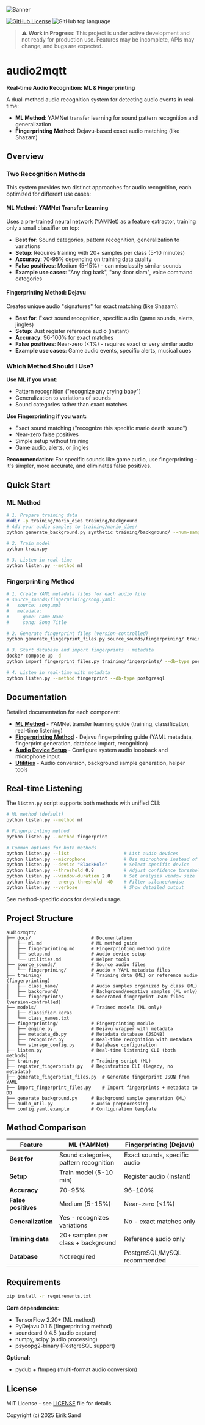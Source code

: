 ![Banner](docs/assets/audio2mqtt_banner.png)

[![GitHub License](https://img.shields.io/github/license/ezand/launchbox2mqtt)](https://choosealicense.com/licenses/mit/)
![GitHub top language](https://img.shields.io/github/languages/top/ezand/audio2mqtt)

> ⚠️ **Work in Progress**: This project is under active development and not ready for production use. Features may be
> incomplete, APIs may change, and bugs are expected.

# audio2mqtt

**Real-time Audio Recognition: ML & Fingerprinting**

A dual-method audio recognition system for detecting audio events in real-time:
- **ML Method**: YAMNet transfer learning for sound pattern recognition and generalization
- **Fingerprinting Method**: Dejavu-based exact audio matching (like Shazam)

## Overview

### Two Recognition Methods

This system provides two distinct approaches for audio recognition, each optimized for different use cases:

#### ML Method: YAMNet Transfer Learning

Uses a pre-trained neural network (YAMNet) as a feature extractor, training only a small classifier on top:
- **Best for**: Sound categories, pattern recognition, generalization to variations
- **Setup**: Requires training with 20+ samples per class (5-10 minutes)
- **Accuracy**: 70-95% depending on training data quality
- **False positives**: Medium (5-15%) - can misclassify similar sounds
- **Example use cases**: "Any dog bark", "any door slam", voice command categories

#### Fingerprinting Method: Dejavu

Creates unique audio "signatures" for exact matching (like Shazam):
- **Best for**: Exact sound recognition, specific audio (game sounds, alerts, jingles)
- **Setup**: Just register reference audio (instant)
- **Accuracy**: 96-100% for exact matches
- **False positives**: Near-zero (<1%) - requires exact or very similar audio
- **Example use cases**: Game audio events, specific alerts, musical cues

### Which Method Should I Use?

**Use ML if you want:**
- Pattern recognition ("recognize any crying baby")
- Generalization to variations of sounds
- Sound categories rather than exact matches

**Use Fingerprinting if you want:**
- Exact sound matching ("recognize this specific mario death sound")
- Near-zero false positives
- Simple setup without training
- Game audio, alerts, or jingles

**Recommendation**: For specific sounds like game audio, use fingerprinting - it's simpler, more accurate, and eliminates false positives.

## Quick Start

### ML Method

```bash
# 1. Prepare training data
mkdir -p training/mario_dies training/background
# Add your audio samples to training/mario_dies/
python generate_background.py synthetic training/background/ --num-samples 20

# 2. Train model
python train.py

# 3. Listen in real-time
python listen.py --method ml
```

### Fingerprinting Method

```bash
# 1. Create YAML metadata files for each audio file
# source_sounds/fingerprining/song.yaml:
#   source: song.mp3
#   metadata:
#     game: Game Name
#     song: Song Title

# 2. Generate fingerprint files (version-controlled)
python generate_fingerprint_files.py source_sounds/fingerprining/ training/fingerprints/

# 3. Start database and import fingerprints + metadata
docker-compose up -d
python import_fingerprint_files.py training/fingerprints/ --db-type postgresql

# 4. Listen in real-time with metadata
python listen.py --method fingerprint --db-type postgresql
```

## Documentation

Detailed documentation for each component:

- **[ML Method](docs/ml.md)** - YAMNet transfer learning guide (training, classification, real-time listening)
- **[Fingerprinting Method](docs/fingerprinting.md)** - Dejavu fingerprinting guide (YAML metadata, fingerprint generation, database import, recognition)
- **[Audio Device Setup](docs/setup.md)** - Configure system audio loopback and microphone input
- **[Utilities](docs/utilities.md)** - Audio conversion, background sample generation, helper tools

## Real-time Listening

The `listen.py` script supports both methods with unified CLI:

```bash
# ML method (default)
python listen.py --method ml

# Fingerprinting method
python listen.py --method fingerprint

# Common options for both methods
python listen.py --list                    # List audio devices
python listen.py --microphone              # Use microphone instead of loopback
python listen.py --device "BlackHole"      # Select specific device
python listen.py --threshold 0.8           # Adjust confidence threshold
python listen.py --window-duration 2.0     # Set analysis window size
python listen.py --energy-threshold -40    # Filter silence/noise
python listen.py --verbose                 # Show detailed output
```

See method-specific docs for detailed usage.

## Project Structure

```
audio2mqtt/
├── docs/                      # Documentation
│   ├── ml.md                  # ML method guide
│   ├── fingerprinting.md      # Fingerprinting method guide
│   ├── setup.md               # Audio device setup
│   └── utilities.md           # Helper tools
├── source_sounds/             # Source audio files
│   └── fingerprining/         # Audio + YAML metadata files
├── training/                  # Training data (ML) or reference audio (fingerprinting)
│   ├── class_name/            # Audio samples organized by class (ML)
│   ├── background/            # Background/negative samples (ML only)
│   └── fingerprints/          # Generated fingerprint JSON files (version-controlled)
├── models/                    # Trained models (ML only)
│   ├── classifier.keras
│   └── class_names.txt
├── fingerprinting/            # Fingerprinting module
│   ├── engine.py              # Dejavu wrapper with metadata
│   ├── metadata_db.py         # Metadata database (JSONB)
│   ├── recognizer.py          # Real-time recognition with metadata
│   └── storage_config.py      # Database configuration
├── listen.py                  # Real-time listening CLI (both methods)
├── train.py                   # Training script (ML)
├── register_fingerprints.py   # Registration CLI (legacy, no metadata)
├── generate_fingerprint_files.py  # Generate fingerprint JSON from YAML
├── import_fingerprint_files.py    # Import fingerprints + metadata to DB
├── generate_background.py     # Background sample generation (ML)
├── audio_util.py              # Audio preprocessing
└── config.yaml.example        # Configuration template
```

## Method Comparison

| Feature | ML (YAMNet) | Fingerprinting (Dejavu) |
|---------|-------------|------------------------|
| **Best for** | Sound categories, pattern recognition | Exact sounds, specific audio |
| **Setup** | Train model (5-10 min) | Register audio (instant) |
| **Accuracy** | 70-95% | 96-100% |
| **False positives** | Medium (5-15%) | Near-zero (<1%) |
| **Generalization** | Yes - recognizes variations | No - exact matches only |
| **Training data** | 20+ samples per class + background | Reference audio only |
| **Database** | Not required | PostgreSQL/MySQL recommended |

## Requirements

```bash
pip install -r requirements.txt
```

**Core dependencies:**
- TensorFlow 2.20+ (ML method)
- PyDejavu 0.1.6 (fingerprinting method)
- soundcard 0.4.5 (audio capture)
- numpy, scipy (audio processing)
- psycopg2-binary (PostgreSQL support)

**Optional:**
- pydub + ffmpeg (multi-format audio conversion)

## License

MIT License - see [LICENSE](LICENSE) file for details.

Copyright (c) 2025 Eirik Sand
